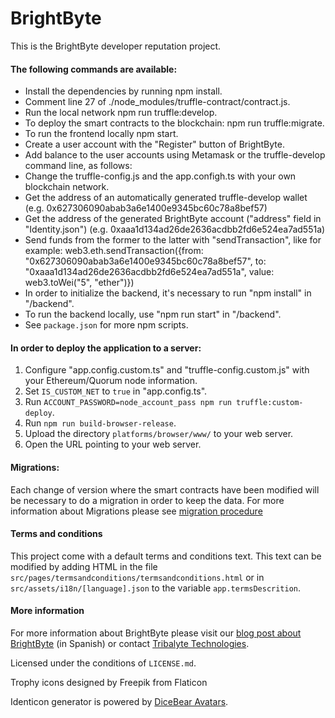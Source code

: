 # BrightByte
This is the BrightByte developer reputation project.

 #### The following commands are available:

- Install the dependencies by running npm install.
- Comment line 27 of ./node_modules/truffle-contract/contract.js.
- Run the local network npm run truffle:develop.
- To deploy the smart contracts to the blockchain: npm run truffle:migrate.
- To run the frontend locally npm start.
- Create a user account with the "Register" button of BrightByte.
- Add balance to the user accounts using Metamask or the truffle-develop command line, as follows:
- Change the truffle-config.js and the app.configh.ts with your own blockchain network.
- Get the address of an automatically generated truffle-develop wallet (e.g. 0x627306090abab3a6e1400e9345bc60c78a8bef57)
- Get the address of the generated BrightByte account ("address" field in "Identity.json") (e.g. 0xaaa1d134ad26de2636acdbb2fd6e524ea7ad551a)
- Send funds from the former to the latter with "sendTransaction", like for example: web3.eth.sendTransaction({from: "0x627306090abab3a6e1400e9345bc60c78a8bef57", to: "0xaaa1d134ad26de2636acdbb2fd6e524ea7ad551a", value: web3.toWei("5", "ether")})
- In order to initialize the backend, it's necessary to run "npm install" in "/backend".
- To run the backend locally, use "npm run start" in "/backend". 
- See `package.json` for more npm scripts.

 #### In order to deploy the application to a server:

1. Configure "app.config.custom.ts" and "truffle-config.custom.js" with your Ethereum/Quorum node information.
2. Set `IS_CUSTOM_NET` to `true` in "app.config.ts".
3. Run `ACCOUNT_PASSWORD=node_account_pass npm run truffle:custom-deploy`.
4. Run `npm run build-browser-release`.
5. Upload the directory `platforms/browser/www/` to your web server.
6. Open the URL pointing to your web server.

 #### Migrations:
 
Each change of version where the smart contracts have been modified will be necessary to do a migration in order to
keep the data. For more information about Migrations please see [migration procedure](https://github.com/TribalyteTechnologies/BrightByte/blob/master/MIGRATIONS.md)

 #### Terms and conditions
This project come with a default terms and conditions text. This text can be modified by adding HTML in the file `src/pages/termsandconditions/termsandconditions.html` or in `src/assets/i18n/[language].json` to the variable `app.termsDescrition`.

 #### More information

For more information about BrightByte please visit our [blog post about BrightByte](https://tech.tribalyte.eu/blog-lanzamiento-brightbyte-v0-4) (in Spanish) or contact [Tribalyte Technologies](http://tribalyte.com).

Licensed under the conditions of `LICENSE.md`.

Trophy icons designed by Freepik from Flaticon

Identicon generator is powered by [DiceBear Avatars](https://avatars.dicebear.com).

